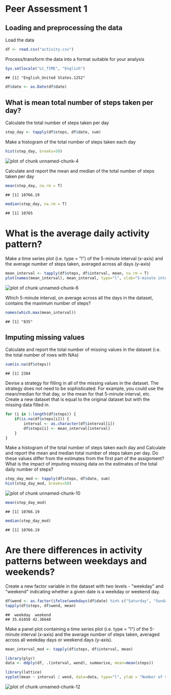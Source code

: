 Peer Assessment 1
========================================================

## Loading and preprocessing the data

Load the data

```r
df <- read.csv("activity.csv")
```

Process/transform the data into a format suitable for your analysis

```r
Sys.setlocale("LC_TIME", "English")
```

```
## [1] "English_United States.1252"
```

```r
df$date <- as.Date(df$date)
```

## What is mean total number of steps taken per day?
Calculate the total number of steps taken per day

```r
step_day <- tapply(df$steps, df$date, sum)
```

Make a histogram of the total number of steps taken each day

```r
hist(step_day, breaks=50)
```

![plot of chunk unnamed-chunk-4](figure/unnamed-chunk-4-1.png) 

Calculate and report the mean and median of the total number of steps taken per day

```r
mean(step_day, na.rm = T)
```

```
## [1] 10766.19
```

```r
median(step_day, na.rm = T)
```

```
## [1] 10765
```

# What is the average daily activity pattern?
Make a time series plot (i.e. type = "l") of the 5-minute interval (x-axis) and the average number of steps taken, averaged across all days (y-axis)

```r
mean_interval <- tapply(df$steps, df$interval, mean, na.rm = T)
plot(names(mean_interval), mean_interval, type="l", xlab="5-minute interval", ylab="Average number of steps taken, averaged across all days")
```

![plot of chunk unnamed-chunk-6](figure/unnamed-chunk-6-1.png) 

Which 5-minute interval, on average across all the days in the dataset, contains the maximum number of steps?

```r
names(which.max(mean_interval))
```

```
## [1] "835"
```

## Imputing missing values
Calculate and report the total number of missing values in the dataset (i.e. the total number of rows with NAs)

```r
sum(is.na(df$steps))
```

```
## [1] 2304
```

Devise a strategy for filling in all of the missing values in the dataset. 
The strategy does not need to be sophisticated. For example, you could use the mean/median for that day, or the mean for that 5-minute interval, etc. 
Create a new dataset that is equal to the original dataset but with the missing data filled in.

```r
for (i in 1:length(df$steps)) {
    if(is.na(df$steps[i])) {
        interval <- as.character(df$interval[i])
        df$steps[i] <- mean_interval[interval]
    }
}
```

Make a histogram of the total number of steps taken each day and Calculate and report the mean and median total number of steps taken per day. 
Do these values differ from the estimates from the first part of the assignment? 
What is the impact of imputing missing data on the estimates of the total daily number of steps?

```r
step_day_mod <- tapply(df$steps, df$date, sum)
hist(step_day_mod, breaks=50)
```

![plot of chunk unnamed-chunk-10](figure/unnamed-chunk-10-1.png) 

```r
mean(step_day_mod)
```

```
## [1] 10766.19
```

```r
median(step_day_mod)
```

```
## [1] 10766.19
```

# Are there differences in activity patterns between weekdays and weekends?

Create a new factor variable in the dataset with two levels - "weekday" and "weekend" indicating whether a given date is a weekday or weekend day.

```r
df$wend <- as.factor(ifelse(weekdays(df$date) %in% c("Saturday", "Sunday"), "weekend", "weekday"))
tapply(df$steps, df$wend, mean)
```

```
##  weekday  weekend 
## 35.61058 42.36640
```

Make a panel plot containing a time series plot (i.e. type = "l") of the 5-minute interval (x-axis) and 
the average number of steps taken, averaged across all weekday days or weekend days (y-axis). 


```r
mean_interval_mod <- tapply(df$steps, df$interval, mean)

library(plyr)
data <- ddply(df, .(interval, wend), summarise, mean=mean(steps))

library(lattice)
xyplot(mean ~ interval | wend, data=data, type="l", ylab = "Number of steps", layout=c(1,2))
```

![plot of chunk unnamed-chunk-12](figure/unnamed-chunk-12-1.png) 
